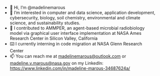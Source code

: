 - 👋 Hi, I’m @madelinemarous
- 👀 I’m interested in computer and data science, application development, cybersecurity, biology, soil chemistry, environmental and climate science, and sustainability studies.
- 🌱 I contributed to AMMPER, an agent-based microbial radiobiology model via graphical user interface implementation at NASA Ames Research Center in Silicon Valley, California
- ⌨️ I currently interning in code migration at NASA Glenn Research Center
- 📫 You can reach me at madelinemarous@outlook.com or madeline.v.marous@nasa.gov on my LinkedIn: https://www.linkedin.com/in/madeline-marous-34687624a/
